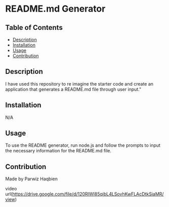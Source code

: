# README.md Generator

## Table of Contents
- [Description](#description)
- [Installation](#installation)
- [Usage](#usage)
- [Contribution](#contribution)

## Description
I have used this repository to re imagine the starter code and create an application that generates a README.md file through user input."

## Installation
N/A

## Usage
To use the README generator, run node.js and follow the prompts to input the necessary information for the README.md file.

## Contribution
Made by Parwiz Haqbien

video url(https://drive.google.com/file/d/120RlWI85qibL4LSovhKwFLAcDtkSiaMR/view)